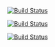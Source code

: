 [![Build Status](https://travis-ci.org/tkeer/flattable.svg?branch=master)](https://travis-ci.org/tkeer/flattable)

[![Build Status](https://img.shields.io/packagist/v/tkeer/mailbase.svg??style=flat-square)](https://packagist.org/packages/tkeer/flattable)

[![Build Status](https://img.shields.io/packagist/l/tkeer/mailbase.svg?style=flat-square)](https://packagist.org/packages/tkeer/flattable)

